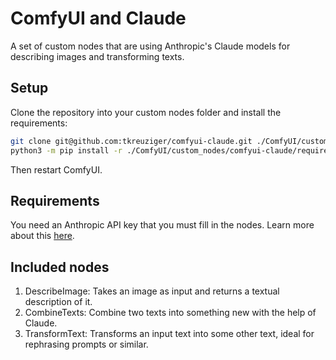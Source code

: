 # ComfyUI and Claude
A set of custom nodes that are using Anthropic's Claude models for describing images and transforming texts.

## Setup

Clone the repository into your custom nodes folder and install the requirements:

```bash
git clone git@github.com:tkreuziger/comfyui-claude.git ./ComfyUI/custom_nodes/comfyui-claude
python3 -m pip install -r ./ComfyUI/custom_nodes/comfyui-claude/requirements.txt
```

Then restart ComfyUI.

## Requirements

You need an Anthropic API key that you must fill in the nodes. Learn more about
this [here](https://docs.anthropic.com/en/api/getting-started).

## Included nodes

1. DescribeImage: Takes an image as input and returns a textual description of
   it.
2. CombineTexts: Combine two texts into something new with the help of Claude.
3. TransformText: Transforms an input text into some other text, ideal for
   rephrasing prompts or similar.

